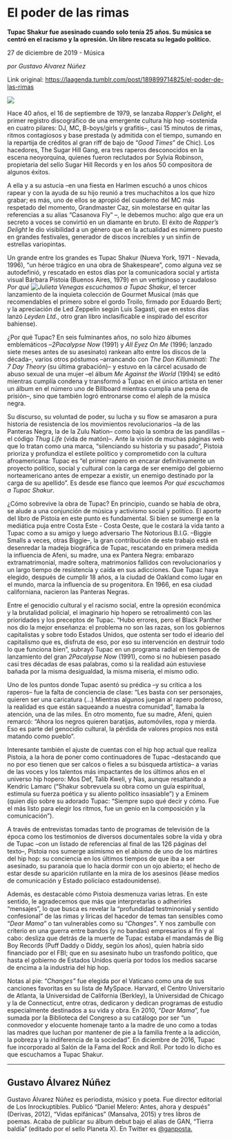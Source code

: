 # El poder de las rimas

**Tupac Shakur fue asesinado cuando solo tenía 25 años. Su música se centró en el racismo y la opresión. Un libro rescata su legado político.**

27 de diciembre de 2019 - Música

_por Gustavo Alvarez Núñez_

Link original: https://laagenda.tumblr.com/post/189899714825/el-poder-de-las-rimas

![](https://64.media.tumblr.com/f3cffc6232e474585ced31801b28a61f/d4372d26bf684814-1d/s500x750/5e3a3069da417f1540e848e60da9d5c2c56a0ec1.jpg)

Hace 40 años, el 16 de septiembre de 1979, se lanzaba *Rapper’s Delight*, el primer registro discográfico de una emergente cultura hip hop –sostenida en cuatro pilares: DJ, MC, B-boys/girls y grafitis–, casi 15 minutos de rimas, ritmos contagiosos y base prestada (y admitida con el tiempo, sumando en la repartija de créditos al gran riff de bajo de “*Good Times*” de Chic). Los hacedores, The Sugar Hill Gang, era tres raperos desconocidos en la escena neoyorquina, quienes fueron reclutados por Sylvia Robinson, propietaria del sello Sugar Hill Records y en los años 50 compositora de algunos éxitos. 

A ella y a su astucia –en una fiesta en Harlmen escuchó a unos chicos rapear y con la ayuda de su hijo reunió a tres muchachitos a los que hizo grabar; es más, uno de ellos se apropió del cuaderno del MC más respetado del momento, Grandmaster Caz, sin molestarse en quitar las referencias a su alias “Casanova Fly” –, le debemos mucho: algo que era un secreto a voces se convirtió en un diamante en bruto. El éxito de *Rapper’s Delight* le dio visibilidad a un género que en la actualidad es número puesto en grandes festivales, generador de discos increíbles y un sinfín de estrellas variopintas.

Un grande entre los grandes es Tupac Shakur (Nueva York, 1971 - Nevada, 1996), “un héroe trágico en una obra de Shakespeare”, como alguna vez se autodefinió, y rescatado en estos días por la comunicadora social y artista visual Bárbara Pistoia (Buenos Aires, 1979) en un vertiginoso y caudaloso *Por qué ![Julieta Venegas](https://64.media.tumblr.com/608cefb6d06b5e4a05a695b3aecf1599/d4372d26bf684814-54/s250x400/58c4961ea041e8d82eef5ab65d3bd368e2ee1420.png)
escuchamos a Tupac Shakur*, el tercer lanzamiento de la inquieta colección de Gourmet Musical (más que recomendables el primero sobre el gordo Troilo, firmado por Eduardo Berti; y la apreciación de Led Zeppelin según Luis Sagasti, que en estos días lanzó *Leyden Ltd.*, otro gran libro inclasificable e inspirado del escritor bahiense).

¿Por qué Tupac? En seis fulminantes años, no solo hizo álbumes emblemáticos –*2Pacalypse Now* (1991) y *All Eyez On Me* (1996; lanzado siete meses antes de su asesinato) rankean alto entre los discos de la década–, varios otros póstumos –arrancando con *The Don Killuminati: The 7 Day Theory* (su última grabación)– y estuvo en la cárcel acusado de abuso sexual de una mujer –el álbum *Me Against the World* (1994) se editó mientras cumplía condena y transformó a Tupac en el único artista en tener un álbum en el número uno de Billboard mientras cumplía una pena de prisión–, sino que también logró entronarse como el aleph de la música negra.

Su discurso, su voluntad de poder, su lucha y su flow se amasaron a pura historia de resistencia de los movimientos revolucionarios –la de las Panteras Negra, la de la Zulu Nation– como bajo la sombra de las pandillas –el código *Thug Life* (vida de matón)–. Ante la visión de muchas páginas web que lo tratan como una marca, “silenciando su historia y su pasado”, Pistoia prioriza y profundiza el estilete político y comprometido con la cultura afroamericana: Tupac es “el primer rapero en encarar definitivamente un proyecto político, social y cultural con la carga de ser enemigo del gobierno norteamericano antes de empezar a existir, un enemigo destinado por la carga de su apellido”. Es desde ese flanco que leemos *Por qué escuchamos a Tupac Shakur*.

¿Cómo sobrevive la obra de Tupac? En principio, cuando se habla de obra, se alude a una conjunción de música y activismo social y político. El aporte del libro de Pistoia en este punto es fundamental. Si bien se sumerge en la mediática puja entre Costa Este - Costa Oeste, que le costará la vida tanto a Tupac como a su amigo y luego adversario The Notorious B.I.G. –Biggie Smalls a veces, otras Biggie–, la gran contribución de este trabajo está en desenredar la madeja biográfica de Tupac, rescatando en primera medida la influencia de Afeni, su madre, una ex Pantera Negra: embarazo extramatrimonial, madre soltera, matrimonios fallidos con revolucionarios y un largo tiempo de resistencia y caída en sus adicciones. Que Tupac haya elegido, después de cumplir 18 años, a la ciudad de Oakland como lugar en el mundo, marca la influencia de su progenitora. En 1966, en esa ciudad californiana, nacieron las Panteras Negras.

Entre el genocidio cultural y el racismo social, entre la opresión económica y la brutalidad policial, el imaginario hip hopero se retroalimentó con las prioridades y los preceptos de Tupac. “Hubo errores, pero el Black Panther nos dio la mejor enseñanza: el problema no son las razas, son los gobiernos capitalistas y sobre todo Estados Unidos, que ostenta ser todo el ideario del capitalismo que es, disfruta de eso, por eso su intervención en destruir todo lo que funciona bien”, subrayó Tupac en un programa radial en tiempos de lanzamiento del gran *2Pacalypse Now* (1991), como si no hubiesen pasado casi tres décadas de esas palabras, como si la realidad aún estuviese bañada por la misma desigualdad, la misma miseria, el mismo odio.

Uno de los puntos donde Tupac asentó su prédica –y su crítica a los raperos– fue la falta de conciencia de clase: “Les basta con ser personajes, quieren ser una caricatura (…) Mientras algunos juegan al rapero poderoso, la realidad es que están saqueando a nuestra comunidad”, llamaba la atención, una de las miles. En otro momento, fue su madre, Afeni, quien remarcó: “Ahora los negros quieren baratijas, automóviles, ropa y mierda. Eso es parte del genocidio cultural, la pérdida de valores propios nos está matando como pueblo”.

Interesante también el ajuste de cuentas con el hip hop actual que realiza Pistoia, a la hora de poner como continuadores de Tupac –destacando que no por eso tienen que ser calcos o fieles a su búsqueda artística– a varias de las voces y los talentos más impactantes de los últimos años en el universo hip hopero: Mos Def, Talib Kweli, y Nas, aunque resaltando a Kendric Lamarc (“Shakur sobrevuela su obra como un guía espiritual, estimula su fuerza poética y su aliento político insasiable”) y a Eminem (quien dijo sobre su adorado Tupac: “Siempre supo qué decir y cómo. Fue el más listo para elegir los ritmos, fue un genio en la composición y la comunicación”).

A través de entrevistas tomadas tanto de programas de televisión de la época como los testimonios de diversos documentales sobre la vida y obra de Tupac –con un listado de referencias al final de las 126 páginas del texto–, Pistoia nos sumerge asimismo en el abismo de uno de los mártires del hip hop: su conciencia en los últimos tiempos de que iba a ser asesinado, su paranoia que lo hacía dormir con un ojo abierto; el hecho de estar desde su aparición rutilante en la mira de los asesinos (léase medios de comunicación y Estado policíaco estadounidense).

Además, es destacable cómo Pistoia desmenuza varias letras. En este sentido, le agradecemos que más que interpretarlas o adherirles “mensajes”, lo que busca es revelar la “profundidad testminonial y sentido confesional” de las rimas y líricas del hacedor de temas tan sensibles como “*Dear Mama”* o tan vulnerables como su “*Changes”*. Y nos zambulle con criterio en una guerra entre bandos (y no bandas) empresarios al fin y al cabo: desliza que detrás de la muerte de Tupac estaba el mandamás de Big Boy Records (Puff Daddy o Diddy, según los años), quien habría sido financiado por el FBI; que en su asesinato hubo un trasfondo politíco, que hasta el gobierno de Estados Unidos quería por todos los medios sacarse de encima a la industria del hip hop.

  
Notas al pie: “*Changes”* fue elegida por el Vaticano como una de sus canciones favoritas en su lista de MySpace. Harvard, el Centro Universitario de Atlanta, la Universidad de California (Berkley), la Universidad de Chicago y la de Connecticut, entre otras, dedicaron y dedican programas de estudio especialmente destinados a su vida y obra. En 2010, *“Dear Mama*”, fue sumada por la Biblioteca del Congreso a su catálogo por ser “un conmovedor y elocuente homenaje tanto a la madre de uno como a todas las madres que luchan por mantener de pie a la familia frente a la adicción, la pobreza y la indiferencia de la sociedad”. En diciembre de 2016, Tupac fue incorporado al Salón de la Fama del Rock and Roll. Por todo lo dicho es que escuchamos a Tupac Shakur.



---

Gustavo Álvarez Núñez
---------------------

Gustavo Álvarez Núñez es periodista, músico y poeta. Fue director editorial de Los Inrockuptibles. Publicó “Daniel Melero: Antes, ahora y después” (Derivas, 2012), “Vidas epifánicas” (Mansalva, 2015) y tres libros de poemas. Acaba de publicar su álbum debut bajo el alias de GAN, “Tierra baldía” (editado por el sello Planeta X). En Twitter es [@ganposta.](https://twitter.com/ganposta) 

